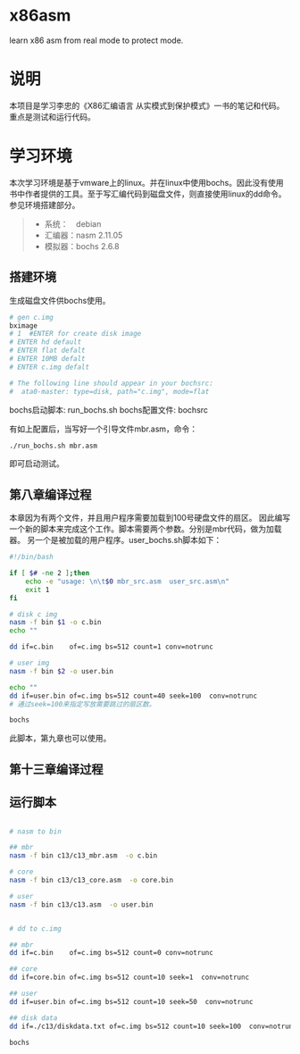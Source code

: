 # x86asm

learn x86 asm from real mode to protect mode.

# 说明
本项目是学习李忠的《X86汇编语言 从实模式到保护模式》一书的笔记和代码。重点是测试和运行代码。

# 学习环境
本次学习环境是基于vmware上的linux。并在linux中使用bochs。因此没有使用书中作者提供的工具。至于写汇编代码到磁盘文件，则直接使用linux的dd命令。参见环境搭建部分。

> * 系统：　debian
> * 汇编器：nasm 2.11.05
> * 模拟器：bochs 2.6.8


## 搭建环境
生成磁盘文件供bochs使用。
```bash
# gen c.img
bximage 
# 1  #ENTER for create disk image
# ENTER hd default 
# ENTER flat defalt
# ENTER 10MB defalt
# ENTER c.img defalt

# The following line should appear in your bochsrc:
#  ata0-master: type=disk, path="c.img", mode=flat
```

bochs启动脚本: run_bochs.sh
bochs配置文件: bochsrc

有如上配置后，当写好一个引导文件mbr.asm，命令：
```bash
./run_bochs.sh mbr.asm
```
即可启动测试。



## 第八章编译过程

本章因为有两个文件，并且用户程序需要加载到100号硬盘文件的扇区。
因此编写一个新的脚本来完成这个工作。脚本需要两个参数。分别是mbr代码，做为加载器。
另一个是被加载的用户程序。user_bochs.sh脚本如下：

```bash
#!/bin/bash

if [ $# -ne 2 ];then
    echo -e "usage: \n\t$0 mbr_src.asm  user_src.asm\n"
    exit 1
fi

# disk c img
nasm -f bin $1 -o c.bin
echo ""

dd if=c.bin    of=c.img bs=512 count=1 conv=notrunc

# user img
nasm -f bin $2 -o user.bin

echo ""
dd if=user.bin of=c.img bs=512 count=40 seek=100  conv=notrunc
# 通过seek=100来指定写放需要跳过的扇区数。

bochs

```

此脚本，第九章也可以使用。


## 第十三章编译过程

## 运行脚本
```bash

# nasm to bin

## mbr
nasm -f bin c13/c13_mbr.asm  -o c.bin

# core
nasm -f bin c13/c13_core.asm  -o core.bin

# user
nasm -f bin c13/c13.asm  -o user.bin


# dd to c.img

## mbr
dd if=c.bin    of=c.img bs=512 count=0 conv=notrunc

## core
dd if=core.bin of=c.img bs=512 count=10 seek=1  conv=notrunc

## user
dd if=user.bin of=c.img bs=512 count=10 seek=50  conv=notrunc

## disk data
dd if=./c13/diskdata.txt of=c.img bs=512 count=10 seek=100  conv=notrunc

bochs

```


